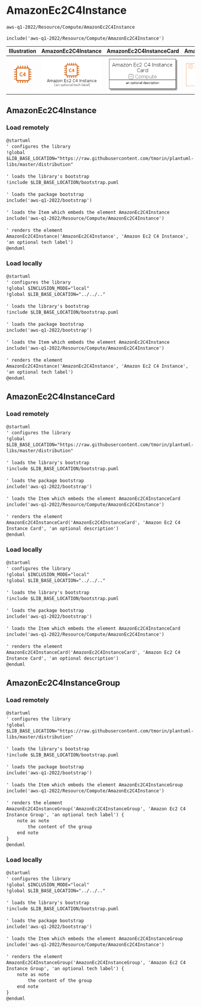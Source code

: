 # AmazonEc2C4Instance


```text
aws-q1-2022/Resource/Compute/AmazonEc2C4Instance
```

```text
include('aws-q1-2022/Resource/Compute/AmazonEc2C4Instance')
```



| Illustration | AmazonEc2C4Instance | AmazonEc2C4InstanceCard | AmazonEc2C4InstanceGroup |
| :---: | :---: | :---: | :---: |
| ![illustration for Illustration](../../../aws-q1-2022/Resource/Compute/AmazonEc2C4Instance.png) | ![illustration for AmazonEc2C4Instance](../../../aws-q1-2022/Resource/Compute/AmazonEc2C4Instance.Local.png) | ![illustration for AmazonEc2C4InstanceCard](../../../aws-q1-2022/Resource/Compute/AmazonEc2C4InstanceCard.Local.png) | ![illustration for AmazonEc2C4InstanceGroup](../../../aws-q1-2022/Resource/Compute/AmazonEc2C4InstanceGroup.Local.png) |




## AmazonEc2C4Instance

### Load remotely
```plantuml
@startuml
' configures the library
!global $LIB_BASE_LOCATION="https://raw.githubusercontent.com/tmorin/plantuml-libs/master/distribution"

' loads the library's bootstrap
!include $LIB_BASE_LOCATION/bootstrap.puml

' loads the package bootstrap
include('aws-q1-2022/bootstrap')

' loads the Item which embeds the element AmazonEc2C4Instance
include('aws-q1-2022/Resource/Compute/AmazonEc2C4Instance')

' renders the element
AmazonEc2C4Instance('AmazonEc2C4Instance', 'Amazon Ec2 C4 Instance', 'an optional tech label')
@enduml
```

### Load locally
```plantuml
@startuml
' configures the library
!global $INCLUSION_MODE="local"
!global $LIB_BASE_LOCATION="../../.."

' loads the library's bootstrap
!include $LIB_BASE_LOCATION/bootstrap.puml

' loads the package bootstrap
include('aws-q1-2022/bootstrap')

' loads the Item which embeds the element AmazonEc2C4Instance
include('aws-q1-2022/Resource/Compute/AmazonEc2C4Instance')

' renders the element
AmazonEc2C4Instance('AmazonEc2C4Instance', 'Amazon Ec2 C4 Instance', 'an optional tech label')
@enduml
```

## AmazonEc2C4InstanceCard

### Load remotely
```plantuml
@startuml
' configures the library
!global $LIB_BASE_LOCATION="https://raw.githubusercontent.com/tmorin/plantuml-libs/master/distribution"

' loads the library's bootstrap
!include $LIB_BASE_LOCATION/bootstrap.puml

' loads the package bootstrap
include('aws-q1-2022/bootstrap')

' loads the Item which embeds the element AmazonEc2C4InstanceCard
include('aws-q1-2022/Resource/Compute/AmazonEc2C4Instance')

' renders the element
AmazonEc2C4InstanceCard('AmazonEc2C4InstanceCard', 'Amazon Ec2 C4 Instance Card', 'an optional description')
@enduml
```

### Load locally
```plantuml
@startuml
' configures the library
!global $INCLUSION_MODE="local"
!global $LIB_BASE_LOCATION="../../.."

' loads the library's bootstrap
!include $LIB_BASE_LOCATION/bootstrap.puml

' loads the package bootstrap
include('aws-q1-2022/bootstrap')

' loads the Item which embeds the element AmazonEc2C4InstanceCard
include('aws-q1-2022/Resource/Compute/AmazonEc2C4Instance')

' renders the element
AmazonEc2C4InstanceCard('AmazonEc2C4InstanceCard', 'Amazon Ec2 C4 Instance Card', 'an optional description')
@enduml
```

## AmazonEc2C4InstanceGroup

### Load remotely
```plantuml
@startuml
' configures the library
!global $LIB_BASE_LOCATION="https://raw.githubusercontent.com/tmorin/plantuml-libs/master/distribution"

' loads the library's bootstrap
!include $LIB_BASE_LOCATION/bootstrap.puml

' loads the package bootstrap
include('aws-q1-2022/bootstrap')

' loads the Item which embeds the element AmazonEc2C4InstanceGroup
include('aws-q1-2022/Resource/Compute/AmazonEc2C4Instance')

' renders the element
AmazonEc2C4InstanceGroup('AmazonEc2C4InstanceGroup', 'Amazon Ec2 C4 Instance Group', 'an optional tech label') {
    note as note
        the content of the group
    end note
}
@enduml
```

### Load locally
```plantuml
@startuml
' configures the library
!global $INCLUSION_MODE="local"
!global $LIB_BASE_LOCATION="../../.."

' loads the library's bootstrap
!include $LIB_BASE_LOCATION/bootstrap.puml

' loads the package bootstrap
include('aws-q1-2022/bootstrap')

' loads the Item which embeds the element AmazonEc2C4InstanceGroup
include('aws-q1-2022/Resource/Compute/AmazonEc2C4Instance')

' renders the element
AmazonEc2C4InstanceGroup('AmazonEc2C4InstanceGroup', 'Amazon Ec2 C4 Instance Group', 'an optional tech label') {
    note as note
        the content of the group
    end note
}
@enduml
```

